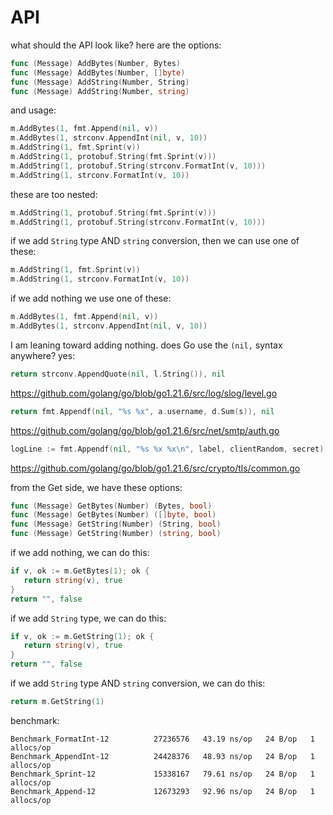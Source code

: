 # API

what should the API look like? here are the options:

~~~go
func (Message) AddBytes(Number, Bytes)
func (Message) AddBytes(Number, []byte)
func (Message) AddString(Number, String)
func (Message) AddString(Number, string)
~~~

and usage:

~~~go
m.AddBytes(1, fmt.Append(nil, v))
m.AddBytes(1, strconv.AppendInt(nil, v, 10))
m.AddString(1, fmt.Sprint(v))
m.AddString(1, protobuf.String(fmt.Sprint(v)))
m.AddString(1, protobuf.String(strconv.FormatInt(v, 10)))
m.AddString(1, strconv.FormatInt(v, 10))
~~~

these are too nested:

~~~go
m.AddString(1, protobuf.String(fmt.Sprint(v)))
m.AddString(1, protobuf.String(strconv.FormatInt(v, 10)))
~~~

if we add `String` type AND `string` conversion, then we can use one of these:

~~~go
m.AddString(1, fmt.Sprint(v))
m.AddString(1, strconv.FormatInt(v, 10))
~~~

if we add nothing we use one of these:

~~~go
m.AddBytes(1, fmt.Append(nil, v))
m.AddBytes(1, strconv.AppendInt(nil, v, 10))
~~~

I am leaning toward adding nothing. does Go use the `(nil,` syntax anywhere?
yes:

~~~go
return strconv.AppendQuote(nil, l.String()), nil
~~~

https://github.com/golang/go/blob/go1.21.6/src/log/slog/level.go

~~~go
return fmt.Appendf(nil, "%s %x", a.username, d.Sum(s)), nil
~~~

https://github.com/golang/go/blob/go1.21.6/src/net/smtp/auth.go

~~~go
logLine := fmt.Appendf(nil, "%s %x %x\n", label, clientRandom, secret)
~~~

https://github.com/golang/go/blob/go1.21.6/src/crypto/tls/common.go

from the Get side, we have these options:

~~~go
func (Message) GetBytes(Number) (Bytes, bool)
func (Message) GetBytes(Number) ([]byte, bool)
func (Message) GetString(Number) (String, bool)
func (Message) GetString(Number) (string, bool)
~~~

if we add nothing, we can do this:

~~~go
if v, ok := m.GetBytes(1); ok {
   return string(v), true
}
return "", false
~~~

if we add `String` type, we can do this:

~~~go
if v, ok := m.GetString(1); ok {
   return string(v), true
}
return "", false
~~~

if we add `String` type AND `string` conversion, we can do this:

~~~go
return m.GetString(1)
~~~

benchmark:

~~~
Benchmark_FormatInt-12          27236576   43.19 ns/op   24 B/op   1 allocs/op
Benchmark_AppendInt-12          24428376   48.93 ns/op   24 B/op   1 allocs/op
Benchmark_Sprint-12             15338167   79.61 ns/op   24 B/op   1 allocs/op
Benchmark_Append-12             12673293   92.96 ns/op   24 B/op   1 allocs/op
~~~
